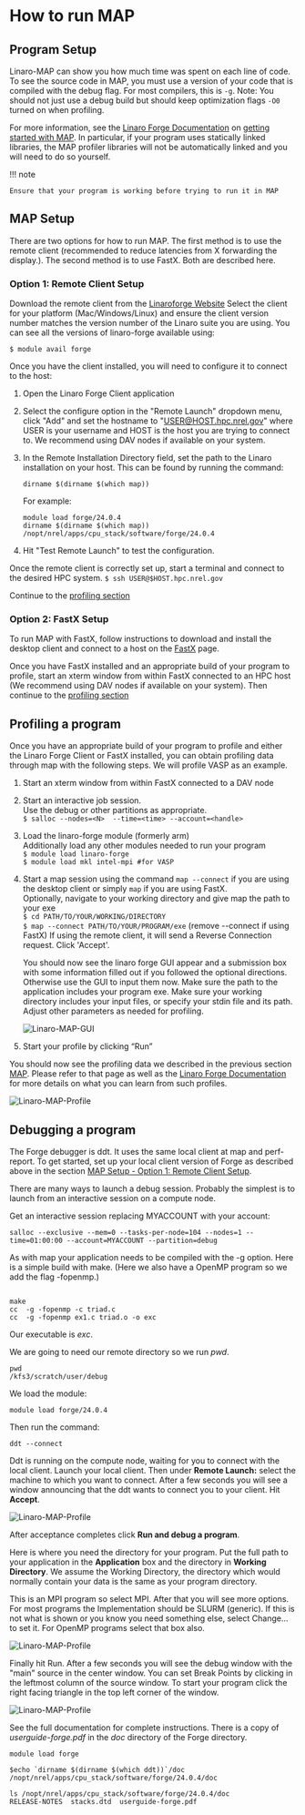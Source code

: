 # How to run MAP

## Program Setup
Linaro-MAP can show you how much time was spent on each line of code. To see the source code in MAP, you must use a version of your code that is compiled with the debug flag. For most compilers, this is `-g`. Note: You should not just use a debug build but should keep optimization flags `-O0` turned on when profiling. 

For more information, see the [Linaro Forge Documentation](https://www.linaroforge.com/documentation/) on [getting started with MAP](https://docs.linaroforge.com/22.1.3/html/101136_arm-forge-user-guide/map/get_started_map/index.html). In particular, if your program uses statically linked libraries, the MAP profiler libraries will not be automatically linked and you will need to do so yourself. 

!!! note 

    Ensure that your program is working before trying to run it in MAP

## MAP Setup
There are two options for how to run MAP. The first method is to use the remote client (recommended to reduce latencies from X forwarding the display.). The second method is to use FastX. Both are described here.

### Option 1: Remote Client Setup
Download the remote client from the [Linaroforge Website](https://www.linaroforge.com/downloadForge/) Select the client for your platform (Mac/Windows/Linux) and ensure the client version number matches the version number of the Linaro suite you are using. You can see all the versions of linaro-forge available using:

`$ module avail forge`

Once you have the client installed, you will need to configure it to connect to the host:

1.	Open the Linaro Forge Client application
2.	Select the configure option in the "Remote Launch" dropdown menu, click "Add" and set the hostname to "USER@HOST.hpc.nrel.gov" where USER is your username and HOST is the host you are trying to connect to. We recommend using DAV nodes if available on your system.
3.	In the Remote Installation Directory field, set the path to the Linaro installation on your host. This can be found by running the command: 


    ```
    dirname $(dirname $(which map))
    ```
    
    For example:
    
    ```
    module load forge/24.0.4
    dirname $(dirname $(which map))
    /nopt/nrel/apps/cpu_stack/software/forge/24.0.4
    ```

4.	Hit "Test Remote Launch" to test the configuration. 

Once the remote client is correctly set up, start a terminal and connect to the desired HPC system.
`$ ssh USER@$HOST.hpc.nrel.gov` 

Continue to the [profiling section](map.md#profiling-a-program)


### Option 2: FastX Setup
To run MAP with FastX, follow instructions to download and install the desktop client and connect to a host on the [FastX](../../../Viz_Analytics/virtualgl_fastx.md) page.

Once you have FastX installed and an appropriate build of your program to profile, start an xterm window from within FastX connected to an HPC host (We recommend using DAV nodes if available on your system). Then continue to the [profiling section](map.md#profiling-a-program)

## Profiling a program
Once you have an appropriate build of your program to profile and either the Linaro Forge Client or FastX installed, you can obtain profiling data through map with the following steps. We will profile VASP as an example.

1.	Start an xterm window from within FastX connected to a DAV node
2.	Start an interactive job session.  
    Use the debug or other partitions as appropriate.  
    `$ salloc --nodes=<N>  --time=<time> --account=<handle>`
3.	Load the linaro-forge module (formerly arm)  
    Additionally load any other modules needed to run your program  
    `$ module load linaro-forge`  
    `$ module load mkl intel-mpi #for VASP`  
4.	Start a map session using the command `map --connect` if you are using the desktop client or simply `map` if you are using FastX.   
    Optionally, navigate to your working directory and give map the path to your exe  
    `$ cd PATH/TO/YOUR/WORKING/DIRECTORY`  
    `$ map --connect PATH/TO/YOUR/PROGRAM/exe` (remove --connect if using FastX)
    If using the remote client, it will send a Reverse Connection request. Click 'Accept'. 
    
    You should now see the linaro forge GUI appear and a submission box with some information filled out if you followed the optional directions. Otherwise use the GUI to input them now.
    Make sure the path to the application includes your program exe.
    Make sure your working directory includes your input files, or specify your stdin file and its path.
    Adjust other parameters as needed for profiling.

    ![Linaro-MAP-GUI](../../../../../assets/images/Profiling/MAP-6.png)

5.	Start your profile by clicking “Run”

You should now see the profiling data we described in the previous section [MAP](index.md). Please refer to that page as well as the [Linaro Forge Documentation](https://www.linaroforge.com/documentation/) for more details on what you can learn from such profiles.

![Linaro-MAP-Profile](../../../../../assets/images/Profiling/MAP-7.png)


## Debugging a program

The Forge debugger is ddt.  It uses the same local client at map and perf-report.  To get started, set up your local client version of Forge as described above in the section [MAP Setup - Option 1: Remote Client Setup](#option-1-remote-client-setup).

There are many ways to launch a debug session.  Probably the simplest is to launch from an interactive session on a compute node.  

Get an interactive session replacing MYACCOUNT with your account:

```
salloc --exclusive --mem=0 --tasks-per-node=104 --nodes=1 --time=01:00:00 --account=MYACCOUNT --partition=debug
```

As with map your application needs to be compiled with the -g option.  Here is a simple build with make.  (Here we also have a OpenMP program so we add the flag -fopenmp.)

```

make
cc  -g -fopenmp -c triad.c
cc  -g -fopenmp ex1.c triad.o -o exc
```

Our executable is *exc*.

We are going to need our remote directory so we run *pwd*.

```
pwd
/kfs3/scratch/user/debug
```

We load the module:

```
module load forge/24.0.4
```

Then run the command:

```
ddt --connect
```

Ddt is running on the compute node, waiting for you to connect with the local client.  Launch your local client.  Then under **Remote Launch:** select the machine to which you want to connect.  After a few seconds you will see a window announcing that the ddt wants to connect you to your client.  Hit **Accept**. 

![Linaro-MAP-Profile](../../../../../assets/images/Profiling/DDT-1.png)

After acceptance completes click **Run and debug a program**.

Here is where you need the directory for your program.  Put the full path to your application in the **Application** box and the directory in **Working Directory**.  We assume the Working Directory, the directory which would normally contain your data is the same as your program directory.

This is an MPI program so select MPI.  After that you will see more options.  For most programs the Implementation should be SLURM (generic). If this is not what is shown or you know you need something else, select Change... to set it.  For OpenMP programs select that box also.  

![Linaro-MAP-Profile](../../../../../assets/images/Profiling/DDT-2.png)


Finally hit Run.  After a few seconds you will see the debug window with the "main" source in the center window.  You can set Break Points by clicking in the leftmost column of the source window.  To start your program click the right facing triangle in the top left corner of the window.  

![Linaro-MAP-Profile](../../../../../assets/images/Profiling/DDT-3.png)

See the full documentation for complete instructions.  There is a copy of *userguide-forge.pdf* in the *doc* directory of the Forge directory.  

```
module load forge

$echo `dirname $(dirname $(which ddt))`/doc
/nopt/nrel/apps/cpu_stack/software/forge/24.0.4/doc

ls /nopt/nrel/apps/cpu_stack/software/forge/24.0.4/doc
RELEASE-NOTES  stacks.dtd  userguide-forge.pdf
```


 



